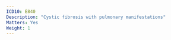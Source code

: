 ```yaml
---
ICD10: E840
Description: "Cystic fibrosis with pulmonary manifestations"
Matters: Yes
Weight: 1
---
```

